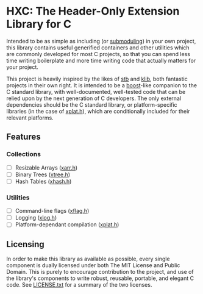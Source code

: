 # HXC: The Header-Only Extension Library for C

Intended to be as simple as including (or [submoduling](https://git-scm.com/book/en/v2/Git-Tools-Submodules)) in your own project, this library contains useful generified containers and other utilities which are commonly developed for most C projects, so that you can spend less time writing boilerplate and more time writing code that actually matters for your project.

This project is heavily inspired by the likes of [stb](https://github.com/nothings/stb) and [klib](https://github.com/attractivechaos/klib), both fantastic projects in their own right. It is intended to be a [boost](https://www.boost.org)-like companion to the C standard library, with well-documented, well-tested code that can be relied upon by the next generation of C developers. The only external dependencies should be the C standard library, or platform-specific libraries (in the case of [xplat.h](xplat.h)), which are conditionally included for their relevant platforms.

## Features

### Collections

- [ ] Resizable Arrays ([xarr.h](xarr.h))
- [ ] Binary Trees ([xtree.h](xtree.h))
- [ ] Hash Tables ([xhash.h](xhash.h))

### Utilities

- [ ] Command-line flags ([xflag.h](xflag.h))
- [ ] Logging ([xlog.h](xlog.h))
- [ ] Platform-dependant compilation ([xplat.h](xplat.h))

## Licensing

In order to make this library as available as possible, every single component is dually licensed under both The MIT License and Public Domain. This is purely to encourage contribution to the project, and use of the library's components to write robust, reusable, portable, and elegant C code. See [LICENSE.txt](LICENSE.txt) for a summary of the two licenses.